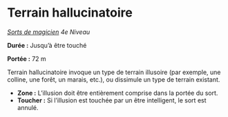 # Terrain hallucinatoire


*[Sorts de magicien](../Sorts_de_magicien.md) 4e Niveau*

**Durée :** Jusqu’à être touché

**Portée :** 72 m

Terrain hallucinatoire invoque un type de terrain illusoire (par
exemple, une colline, une forêt, un marais, etc.), ou dissimule un type
de terrain existant.

  - **Zone :** L’illusion doit être entièrement comprise dans la portée
    du sort.
  - **Toucher :** Si l’illusion est touchée par un être intelligent, le
    sort est annulé.